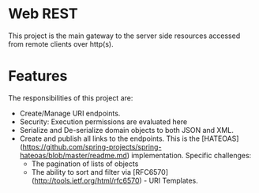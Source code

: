 Web REST
========================
This project is the main gateway to the server side resources accessed from remote clients over http(s).
 
Features
========================

The responsibilities of this project are:

- Create/Manage URI endpoints.
- Security: Execution permissions are evaluated here
- Serialize and De-serialize domain objects to both JSON and XML.
- Create and publish all links to the endpoints. This is the [HATEOAS] (https://github.com/spring-projects/spring-hateoas/blob/master/readme.md) 
implementation. Specific challenges:
    - The pagination of lists of objects
    - The ability to sort and filter via [RFC6570] (http://tools.ietf.org/html/rfc6570) - URI Templates.


    

